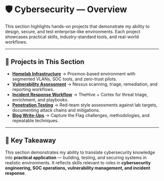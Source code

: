 # 🛡 **Cybersecurity — Overview**

This section highlights hands-on projects that demonstrate my ability to design, secure, and test enterprise-like environments. Each project showcases practical skills, industry-standard tools, and real-world workflows.  

---

## 🔑 **Projects in This Section**

- **[Homelab Infrastructure](homelab-infrastructure.md)** → Proxmox-based environment with segmented VLANs, SOC tools, and zero-trust pilots.  
- **[Vulnerability Assessment](vulnerability-assessment.md)** → Nessus scanning, triage, remediation, and reporting workflows.  
- **[Incident Response Workflow](incident-response.md)** → TheHive + Cortex for threat triage, enrichment, and playbooks.  
- **[Penetration Testing](penetration-testing.md)** → Red-team style assessments against lab targets, documenting attack chains and mitigations.  
- **[Blog Write-Ups](blog-writeups.md)** → Capture the Flag challenges, methodologies, and repeatable techniques.  

---

## 📌 **Key Takeaway**
This section demonstrates my ability to translate cybersecurity knowledge into **practical application** — building, testing, and securing systems in realistic environments. It reflects skills relevant to roles in **cybersecurity engineering, SOC operations, vulnerability management, and incident response**.  
